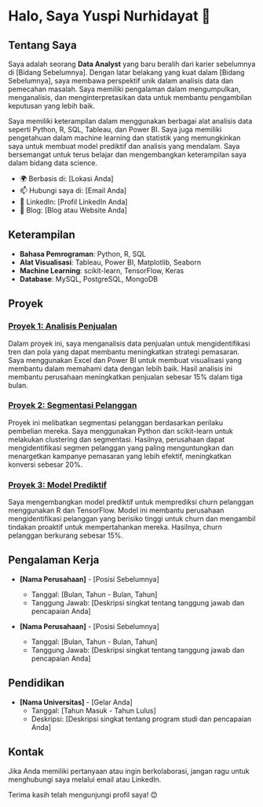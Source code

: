 
# Halo, Saya Yuspi Nurhidayat 👋

## Tentang Saya
Saya adalah seorang **Data Analyst** yang baru beralih dari karier sebelumnya di [Bidang Sebelumnya]. Dengan latar belakang yang kuat dalam [Bidang Sebelumnya], saya membawa perspektif unik dalam analisis data dan pemecahan masalah. Saya memiliki pengalaman dalam mengumpulkan, menganalisis, dan menginterpretasikan data untuk membantu pengambilan keputusan yang lebih baik.

Saya memiliki keterampilan dalam menggunakan berbagai alat analisis data seperti Python, R, SQL, Tableau, dan Power BI. Saya juga memiliki pengetahuan dalam machine learning dan statistik yang memungkinkan saya untuk membuat model prediktif dan analisis yang mendalam. Saya bersemangat untuk terus belajar dan mengembangkan keterampilan saya dalam bidang data science.

- 🌍 Berbasis di: [Lokasi Anda]
- 📫 Hubungi saya di: [Email Anda]
- 💼 LinkedIn: [Profil LinkedIn Anda]
- 📝 Blog: [Blog atau Website Anda]

## Keterampilan
- **Bahasa Pemrograman**: Python, R, SQL
- **Alat Visualisasi**: Tableau, Power BI, Matplotlib, Seaborn
- **Machine Learning**: scikit-learn, TensorFlow, Keras
- **Database**: MySQL, PostgreSQL, MongoDB

## Proyek
### [Proyek 1: Analisis Penjualan](link-ke-proyek-1)
Dalam proyek ini, saya menganalisis data penjualan untuk mengidentifikasi tren dan pola yang dapat membantu meningkatkan strategi pemasaran. Saya menggunakan Excel dan Power BI untuk membuat visualisasi yang membantu dalam memahami data dengan lebih baik. Hasil analisis ini membantu perusahaan meningkatkan penjualan sebesar 15% dalam tiga bulan.

### [Proyek 2: Segmentasi Pelanggan](link-ke-proyek-2)
Proyek ini melibatkan segmentasi pelanggan berdasarkan perilaku pembelian mereka. Saya menggunakan Python dan scikit-learn untuk melakukan clustering dan segmentasi. Hasilnya, perusahaan dapat mengidentifikasi segmen pelanggan yang paling menguntungkan dan menargetkan kampanye pemasaran yang lebih efektif, meningkatkan konversi sebesar 20%.

### [Proyek 3: Model Prediktif](link-ke-proyek-3)
Saya mengembangkan model prediktif untuk memprediksi churn pelanggan menggunakan R dan TensorFlow. Model ini membantu perusahaan mengidentifikasi pelanggan yang berisiko tinggi untuk churn dan mengambil tindakan proaktif untuk mempertahankan mereka. Hasilnya, churn pelanggan berkurang sebesar 15%.

## Pengalaman Kerja
- **[Nama Perusahaan]** - [Posisi Sebelumnya]
  - Tanggal: [Bulan, Tahun - Bulan, Tahun]
  - Tanggung Jawab: [Deskripsi singkat tentang tanggung jawab dan pencapaian Anda]

- **[Nama Perusahaan]** - [Posisi Sebelumnya]
  - Tanggal: [Bulan, Tahun - Bulan, Tahun]
  - Tanggung Jawab: [Deskripsi singkat tentang tanggung jawab dan pencapaian Anda]

## Pendidikan
- **[Nama Universitas]** - [Gelar Anda]
  - Tanggal: [Tahun Masuk - Tahun Lulus]
  - Deskripsi: [Deskripsi singkat tentang program studi dan pencapaian Anda]

## Kontak
Jika Anda memiliki pertanyaan atau ingin berkolaborasi, jangan ragu untuk menghubungi saya melalui email atau LinkedIn.

Terima kasih telah mengunjungi profil saya! 😊
